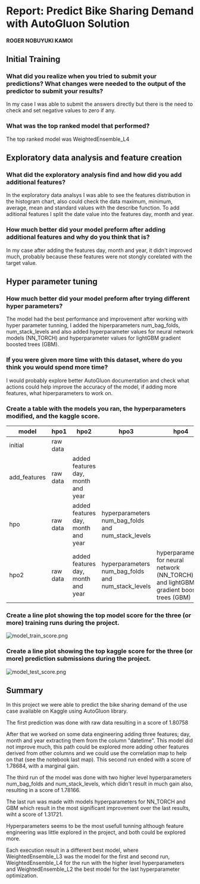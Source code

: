 # Report: Predict Bike Sharing Demand with AutoGluon Solution
#### ROGER NOBUYUKI KAMOI

## Initial Training
### What did you realize when you tried to submit your predictions? What changes were needed to the output of the predictor to submit your results?
In my case I was able to submit the answers directly but there is the need to check and set negative values to zero if any.

### What was the top ranked model that performed?
The top ranked model was WeightedEnsemble_L4

## Exploratory data analysis and feature creation
### What did the exploratory analysis find and how did you add additional features?
In the exploratory data analsys I was able to see the features distribution in the histogram chart, also could check the data maximum, minimum, average, mean and standard values with the describe function. To add aditional features I split the date value into the features day, month and year.

### How much better did your model preform after adding additional features and why do you think that is?
In my case after adding the features day, month and year, it didn't improved much, probably because these features were not stongly corelated with the target value.

## Hyper parameter tuning
### How much better did your model preform after trying different hyper parameters?
The model had the best performance and improvement after working with hyper parameter tunning, I added the hiperparameters  num_bag_folds, num_stack_levels and also added hyperparameter values for neural network models (NN_TORCH) and hyperparameter values for lightGBM gradient boosted trees (GBM).


### If you were given more time with this dataset, where do you think you would spend more time?
I would probably explore better AutoGluon documentation and check what actions could help improve the accuracy of the model, if adding more features, what hiperparameters to work on.

### Create a table with the models you ran, the hyperparameters modified, and the kaggle score.
|model|hpo1|hpo2|hpo3|hpo4|score|
|--|--|--|--|--|--|
|initial|raw data||||1.80758|
|add_features|raw data|added features day, month and year|||1.78684|
|hpo|raw data|added features day, month and year|hyperparameters num_bag_folds and num_stack_levels||1.78166|
|hpo2|raw data|added features day, month and year|hyperparameters num_bag_folds and num_stack_levels|hyperparameters for neural network (NN_TORCH) and lightGBM gradient boosted trees (GBM)|1.31721|

### Create a line plot showing the top model score for the three (or more) training runs during the project.

![model_train_score.png](img/model_train_score.png)

### Create a line plot showing the top kaggle score for the three (or more) prediction submissions during the project.

![model_test_score.png](img/model_test_score.png)

## Summary
In this project we were able to predict the bike sharing demand of the use case available on Kaggle using AutoGluon library. 

The first prediction was done with raw data resulting in a score of 1.80758

After that we worked on some data engineering adding three features; day, month and year extracting them from the column "datetime". This model did not improve much, this path could be explored more adding other features derived from other columns and we could use the correlation map to help on that (see the notebook last map). This second run ended with a score of 1.78684, with a marginal gain.

The third run of the model was done with two higher level hyperparameters num_bag_folds and num_stack_levels, which didn't result in much gain also, resulting in a score of 1.78166.

The last run was made with models hyperparameters for NN_TORCH and GBM which result in the most significant improvement over the last results, wiht a score of 1.31721.

Hyperparameters seems to be the most usefull tunning although feature engineering was little explored in the project, and both could be explored more.

Each execution result in a different best model, where WeightedEnsemble_L3 was the model for the first and second run, WeightedEnsemble_L4 for the run with the higher level hyperparameters and WeightedEnsemble_L2 the best model for the last hyperparameter optimization.
